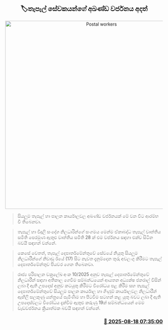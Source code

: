 <p align='center'><b><h2 align='center' title='Postal workers' strike continues today'>🏷තැපැල් සේවකයන්ගේ අඛණ්ඩ වර්ජනය අදත්</h2></b></p>
<p align='center'><img src='https://helakuru.sgp1.cdn.digitaloceanspaces.com/esana/images/lib/strike-new-archived.jpg' width='600' alt='Postal workers' strike continues today'></p>

> සියලුම තැපැල් හා පාලන කාර්යාලවල අඛණ්ඩ වර්ජනයක් මේ වන විට ආරම්භ වී තිබෙනවා.

> තැපැල් හා විදුලි සංදේශ නිලධාරින්ගේ සංගමය මෙන්ම ඒකාබද්ධ තැපැල් වෘත්තීය සමිති පෙරමුණ ඇතුළු වෘත්තීය සමිති 28 ක් එම වර්ජනය සඳහා එක්ව සිටින බවයි සඳහන් වන්නේ.

> කෙසේ වෙතත්, තැපැල් දෙපාර්තමේන්තුවේ සේවයේ නියුතු සියලුම නිලධාරීන්ගේ නිවාඩු ඊයේ (17) සිට නැවත දැනුම්දෙන තුරු අවලංගු කිරීමට තැපැල් දෙපාර්තමේන්තුව පියවර ගෙන තිබෙනවා.

> රාජ්‍ය පරිපාලන චක්‍රලේඛ අංක 10/2025 අනුව තැපැල් දෙපාර්තමේන්තුවේ නිලධාරීන් සඳහා අතිකාල ගෙවීම සම්බන්ධයෙන් ආයතන අධ්‍යක්ෂ ජනරාල් විසින් ලබා දී ඇති උපදෙස් අනුව කටයුතු කිරීමට විරෝධය පළ කිරීම සහ තැපැල් දෙපාර්තමේන්තුවේ සියලුම පාලන කාර්යාල හා ගිණුම් කාර්යාලවල නිලධාරීන් ඇඟිලි සලකුණු යන්ත්‍රයේ පැමිණීම හා පිටවීම සටහන් කළ යුතු බවට ලබා දී ඇති උපදෙස්වලට විරෝධය දැක්වීම ඇතුළු කරුණු 19ක් සම්බන්ධයෙන් මෙම වැඩවර්ජනය ක්‍රියාත්මක බවයි සඳහන් වන්නේ.



<h3 align='right'><a href='https://www.helakuru.lk/esana/p/112765/'>📅 2025-08-18 07:35:00</a></h3>
